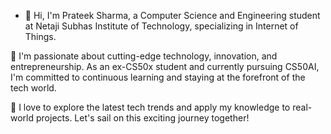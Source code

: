 - 👋 Hi, I'm Prateek Sharma, a Computer Science and Engineering student at Netaji Subhas Institute of Technology, specializing in Internet of Things.

🚀 I'm passionate about cutting-edge technology, innovation, and entrepreneurship. As an ex-CS50x student and currently pursuing CS50AI, I'm committed to continuous learning and staying at the forefront of the tech world.

🌱 I love to explore the latest tech trends and apply my knowledge to real-world projects. Let's sail on this exciting journey together!
<!---
Prateek6079/Prateek6079 is a ✨ special ✨ repository because its `README.md` (this file) appears on your GitHub profile.
You can click the Preview link to take a look at your changes.
--->
